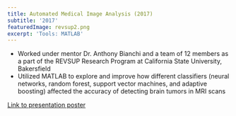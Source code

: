 ```yaml
---
title: Automated Medical Image Analysis (2017)
subtitle: '2017'
featuredImage: revsup2.png
excerpt: 'Tools: MATLAB'
---
```

* Worked under mentor Dr. Anthony Bianchi and a team of 12 members as a part of the REVSUP Research Program at California State University, Bakersfield
* Utilized MATLAB to explore and improve how different classifiers (neural networks, random forest, support vector machines, and adaptive boosting) affected the accuracy of detecting brain tumors in MRI scans

[Link to presentation poster](https://drive.google.com/file/d/0B00zl5UFNoCSemdEbjNvcXQ5ZlU/view)
